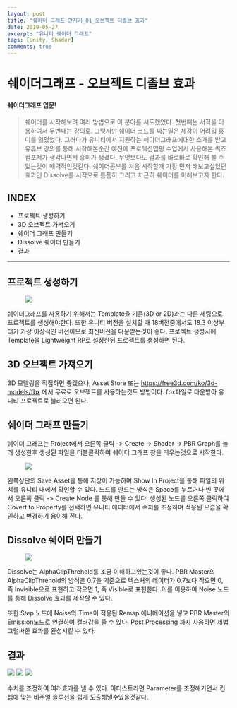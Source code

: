 ```yaml
---
layout: post
title: "쉐이더 그래프 만지기_01_오브젝트 디졸브 효과"
date: 2019-05-27
excerpt: "유니티 쉐이더 그래프"
tags: [Unity, Shader]
comments: true
---
```

# 쉐이더그래프 - 오브젝트 디졸브 효과
#### 쉐이더그래프 입문!
>쉐이더를 시작해보려 여러 방법으로 이 분야를 시도했었다. 첫번째는 서적을 이용하여서 두번째는 강의로. 그렇지만 쉐이더 코드를 짜는일은 체감이 어려워 흥미를 잃었었다. 그러다가 유니티에서 지원하는 쉐이더그래프에대한 소개를 받고 유튜브 강의를 통해 시작해본순간 예전에 프로젝션맵핑 수업에서 사용해본 쿼즈컴포저가 생각나면서 흥미가 생겼다. 무엇보다도 결과를 바로바로 확인해 볼 수 있는것이 매력적인것같다. 쉐이더공부를 처음 시작할때 가장 먼저 해보고싶었던 효과인 Dissolve를 시작으로 틈틈히 그리고 차근히 쉐이더를 이해보고자 한다.

## INDEX
* 프로젝트 생성하기
* 3D 오브젝트 가져오기
* 쉐이더 그래프 만들기
* Dissolve 쉐이더 만들기
* 결과

---

## 프로젝트 생성하기

<figure>
    <img src="https://i.imgur.com/Q7EAGdU.jpg">
</figure>

쉐이더그래프를 사용하기 위해서는 Template을 기존(3D or 2D)과는 다른 세팅으로 프로젝트를 생성해야한다.
또한 유니티 버전을 설치할 때 18버전중에서도 18.3 이상부터가 가장 이상적인 버전이므로 최신버전을 다운받는것이 좋다.
프로젝트 생성시에 Template을 Lightweight RP로 설정한뒤 프로젝트를 생성하면 된다.


## 3D 오브젝트 가져오기
3D 모델링을 직접하면 좋겠으나, Asset Store 또는 https://free3d.com/ko/3d-models/fbx 에서 무료로 오브젝트를 사용하는것도 방법이다. fbx파일로 다운받아 유니티 프로젝트로 불러오면 된다.


## 쉐이더 그래프 만들기
쉐이더 그래프는 Project에서 오른쪽 클릭 -> Create -> Shader -> PBR Graph를 눌러 생성한후 생성된 파일을 더블클릭하여
쉐이더 그래프 창을 띄우는것으로 시작한다.

<figure>
    <img src="https://i.imgur.com/HzaPjDj.png">
</figure>

왼쪽상단의 Save Asset을 통해 저장이 가능하며 Show In Project을 통해 파일의 위치를 유니티 내에서 확인할 수 있다.
노드를 만드는 방식은 Space를 누르거나 빈 곳에서 오른쪽 클릭 -> Create Node 를 통해 만들 수 있다.
생성된 노드를 오른쪽 클릭하여 Covert to Property를 선택하면 유니티 에디터에서 수치를 조정하며 적용된 모습을 확인하고 변경하기 용이해 진다.

## Dissolve 쉐이더 만들기

<figure>
    <img src="https://i.imgur.com/EnKW1no.png">
</figure>

Dissolve는 AlphaClipThrehold를 조금 이해하고있는것이 좋다. PBR Master의 AlphaClipThrehold의 방식은 0.7을 기준으로
텍스처의 데이터가 0.7보다 작으면 0, 즉 Invisible으로 표현하고 작으면 1, 즉 Visible로 표현한다.
이를 이용하여 Noise 노드를 통해 Dissolve 효과를 제작할 수 있다.

또한 Step 노드에 Noise와 Time이 적용된 Remap 애니메이션을 넣고 PBR Master의 Emission노드로 연결하여 컬러감을 줄 수 있다. Post Processing 까지 사용하면 제법 그럴싸한 효과를 완성시킬 수 있다.

## 결과

<img src="https://i.imgur.com/YyRZGcX.gifv">
<img src="https://i.imgur.com/Ojmsfvs.gifv">
<img src="https://i.imgur.com/d4omPzu.gifv">

수치를 조정하여 여러효과를 낼 수 있다.
아티스트라면 Parameter를 조정해가면서 컨셉에 맞는 비주얼 솔루션을 쉽게 도출해낼수있을것같다.